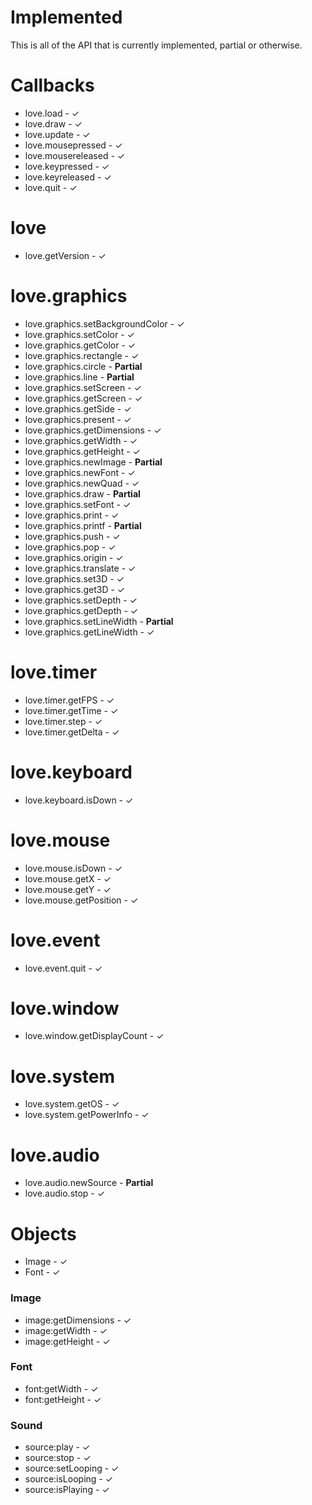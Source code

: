 # Implemented
This is all of the API that is currently implemented, partial or otherwise.

# Callbacks

* love.load - ✓
* love.draw - ✓
* love.update - ✓
* love.mousepressed - ✓
* love.mousereleased - ✓
* love.keypressed - ✓
* love.keyreleased - ✓
* love.quit - ✓

# love

* love.getVersion - ✓

# love.graphics

* love.graphics.setBackgroundColor - ✓
* love.graphics.setColor - ✓
* love.graphics.getColor - ✓
* love.graphics.rectangle - ✓
* love.graphics.circle - **Partial**
* love.graphics.line - **Partial**
* love.graphics.setScreen - ✓
* love.graphics.getScreen - ✓
* love.graphics.getSide - ✓
* love.graphics.present - ✓
* love.graphics.getDimensions - ✓
* love.graphics.getWidth - ✓
* love.graphics.getHeight - ✓
* love.graphics.newImage - **Partial**
* love.graphics.newFont - ✓
* love.graphics.newQuad - ✓
* love.graphics.draw - **Partial**
* love.graphics.setFont - ✓
* love.graphics.print - ✓
* love.graphics.printf - **Partial**
* love.graphics.push - ✓
* love.graphics.pop - ✓
* love.graphics.origin - ✓
* love.graphics.translate - ✓
* love.graphics.set3D - ✓
* love.graphics.get3D - ✓
* love.graphics.setDepth - ✓
* love.graphics.getDepth - ✓
* love.graphics.setLineWidth - **Partial**
* love.graphics.getLineWidth - ✓

# love.timer

* love.timer.getFPS - ✓
* love.timer.getTime - ✓
* love.timer.step - ✓
* love.timer.getDelta - ✓

# love.keyboard

* love.keyboard.isDown - ✓

# love.mouse

* love.mouse.isDown - ✓
* love.mouse.getX - ✓
* love.mouse.getY - ✓
* love.mouse.getPosition - ✓

# love.event

* love.event.quit - ✓

# love.window

* love.window.getDisplayCount - ✓

# love.system

* love.system.getOS - ✓
* love.system.getPowerInfo - ✓

# love.audio

* love.audio.newSource - **Partial**
* love.audio.stop - ✓

# Objects

* Image - ✓
* Font - ✓

### Image

* image:getDimensions - ✓
* image:getWidth - ✓
* image:getHeight - ✓

### Font

* font:getWidth - ✓
* font:getHeight - ✓

### Sound

* source:play - ✓
* source:stop - ✓
* source:setLooping - ✓
* source:isLooping - ✓
* source:isPlaying - ✓
